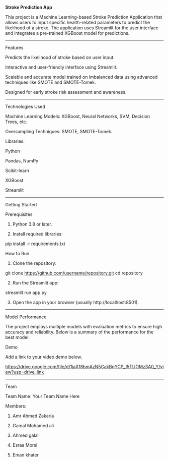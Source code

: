 

**Stroke Prediction App**

This project is a Machine Learning-based Stroke Prediction Application that allows users to input specific health-related parameters to predict the likelihood of a stroke. The application uses Streamlit for the user interface and integrates a pre-trained XGBoost model for predictions.


---

Features

Predicts the likelihood of stroke based on user input.

Interactive and user-friendly interface using Streamlit.

Scalable and accurate model trained on imbalanced data using advanced techniques like SMOTE and SMOTE-Tomek.

Designed for early stroke risk assessment and awareness.



---

Technologies Used

Machine Learning Models: XGBoost, Neural Networks, SVM, Decision Trees, etc.

Oversampling Techniques: SMOTE, SMOTE-Tomek.

Libraries:

Python

Pandas, NumPy

Scikit-learn

XGBoost

Streamlit



---

Getting Started

Prerequisites

1. Python 3.8 or later.


2. Install required libraries:

pip install -r requirements.txt


How to Run

1. Clone the repository:

git clone https://github.com/username/repository.git
cd repository


2. Run the Streamlit app:

streamlit run app.py


3. Open the app in your browser (usually http://localhost:8501).

---

Model Performance

The project employs multiple models with evaluation metrics to ensure high accuracy and reliability. Below is a summary of the performance for the best model:



Demo

Add a link to your video demo below.

https://drive.google.com/file/d/1jaXf8bmAzN5CakBqYCP_I5TUOMz3A0_Y/view?usp=drive_link


---

Team

Team Name: Your Team Name Here

Members:

1. Amr Ahmed Zakaria


2. Gamal Mohamed ali


3. Ahmed galal


4. Esraa Morsi
 

5. Eman khater



